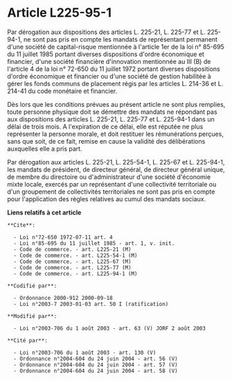 # Article L225-95-1

Par dérogation aux dispositions des articles L. 225-21, L. 225-77 et L. 225-94-1, ne sont pas pris en compte les mandats de
représentant permanent d'une société de capital-risque mentionnée à l'article 1er de la loi n° 85-695 du 11 juillet 1985
portant diverses dispositions d'ordre économique et financier, d'une société financière d'innovation mentionnée au III (B) de
l'article 4 de la loi n° 72-650 du 11 juillet 1972 portant diverses dispositions d'ordre économique et financier ou d'une
société de gestion habilitée à gérer les fonds communs de placement régis par les articles L. 214-36 et L. 214-41 du code
monétaire et financier.

Dès lors que les conditions prévues au présent article ne sont plus remplies, toute personne physique doit se démettre des
mandats ne répondant pas aux dispositions des articles L. 225-21, L. 225-77 et L. 225-94-1 dans un délai de trois mois. A
l'expiration de ce délai, elle est réputée ne plus représenter la personne morale, et doit restituer les rémunérations
perçues, sans que soit, de ce fait, remise en cause la validité des délibérations auxquelles elle a pris part.

Par dérogation aux articles L. 225-21, L. 225-54-1, L. 225-67 et L. 225-94-1, les mandats de président, de directeur général,
de directeur général unique, de membre du directoire ou d'administrateur d'une société d'économie mixte locale, exercés par
un représentant d'une collectivité territoriale ou d'un groupement de collectivités territoriales ne sont pas pris en compte
pour l'application des règles relatives au cumul des mandats sociaux.

**Liens relatifs à cet article**

	**Cite**:

	  - Loi n°72-650 1972-07-11 art. 4
	  - Loi n°85-695 du 11 juillet 1985 - art. 1, v. init.
	  - Code de commerce. - art. L225-21 (M)
	  - Code de commerce. - art. L225-54-1 (M)
	  - Code de commerce. - art. L225-67 (M)
	  - Code de commerce. - art. L225-77 (M)
	  - Code de commerce. - art. L225-94-1 (M)

	**Codifié par**:

	  - Ordonnance 2000-912 2000-09-18
	  - Loi n°2003-7 2003-01-03 art. 50 I (ratification)

	**Modifié par**:

	  - Loi n°2003-706 du 1 août 2003 - art. 63 (V) JORF 2 août 2003

	**Cité par**:

	  - Loi n°2003-706 du 1 août 2003 - art. 130 (V)
	  - Ordonnance n°2004-604 du 24 juin 2004 - art. 56 (V)
	  - Ordonnance n°2004-604 du 24 juin 2004 - art. 57 (V)
	  - Ordonnance n°2004-604 du 24 juin 2004 - art. 58 (V)
